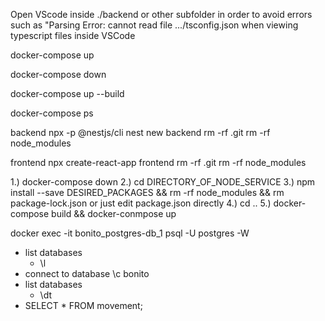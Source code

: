 
<!-- ESlint Typescript-->
Open VScode inside ./backend or other subfolder in order to avoid errors 
such as "Parsing Error: cannot read file .../tsconfig.json when viewing 
typescript files inside VSCode

<!-- Docker Compose -->
docker-compose up

docker-compose down

<!-- If a new service was added to docker-compose add the --build flag -->
docker-compose up --build

<!-- remember these commands need to be run from the same directory as the yml file -->
docker-compose ps



<!-- Creating Services: -->

backend
npx -p @nestjs/cli nest new backend
rm -rf .git
rm -rf node_modules

frontend
npx create-react-app frontend
rm -rf .git
rm -rf node_modules

<!-- Installing Service Dependencies with NPM -->
1.) docker-compose down
2.) cd DIRECTORY_OF_NODE_SERVICE
3.) npm install --save DESIRED_PACKAGES && rm -rf node_modules && rm package-lock.json
or just edit package.json directly
4.) cd ..
5.) docker-compose build && docker-conmpose up

<!-- Exec into Postgres -->
docker exec -it bonito_postgres-db_1 psql -U postgres -W
- list databases
  - \l
- connect to database
  \c bonito
- list databases
  - \dt
- SELECT * FROM movement;